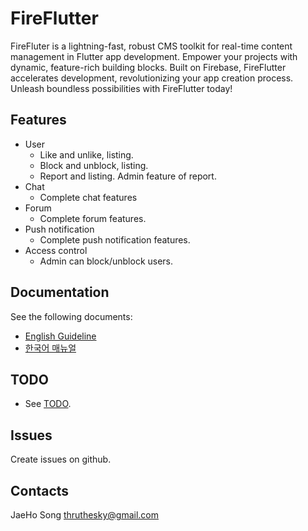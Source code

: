 # FireFlutter

FireFluter is a lightning-fast, robust CMS toolkit for real-time content management in Flutter app development. Empower your projects with dynamic, feature-rich building blocks. Built on Firebase, FireFlutter accelerates development, revolutionizing your app creation process. Unleash boundless possibilities with FireFlutter today!

## Features

- User
  - Like and unlike, listing.
  - Block and unblock, listing.
  - Report and listing. Admin feature of report.
- Chat
  - Complete chat features
- Forum
  - Complete forum features.
- Push notification
  - Complete push notification features.
- Access control
  - Admin can block/unblock users.



## Documentation

See the following documents:

- [English Guideline](https://thruthesky.github.io/fireflutter/english/)
- [한국어 매뉴얼](https://thruthesky.github.io/fireflutter/korean/)


## TODO

- See [TODO](todo.md).


## Issues

Create issues on github.


## Contacts

JaeHo Song
thruthesky@gmail.com

